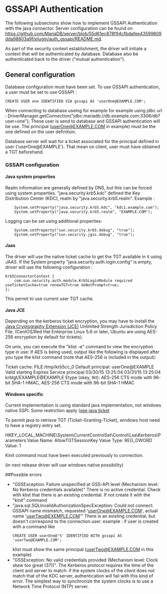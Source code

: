 
# GSSAPI Authentication

The following subsections show how to implement GSSAPI Authentication with the java connector. 
Server configuration can be found on https://github.com/MariaDB/server/blob/55d61ec878f94cfbdafee43599809dda98803a9f/plugin/auth_gssapi/README.md.

As part of the security context establishment, the driver will initiate a context that will be authenticated by database. 
Database also be authenticated back to the driver ("mutual authentication").

## General configuration

Database configuration must have been set. 
To use GSSAPI authentication, a user must be set to use GSSAPI :
```
CREATE USER one IDENTIFIED VIA gssapi AS 'userOne@EXAMPLE.COM';
```

When connecting to database useing for example for example using jdbc url : 
DriverManager.getConnection("jdbc:mariadb://db.example.com:3306/db?user=one");
These user is send to database and GSSAPI authentication will be use. 
The principal (userOne@EXAMPLE.COM in example) must be the one defined on the user definition.
 
Database server will wait for a ticket associated for the principal defined in user ('userOne@EXAMPLE').
That mean on client, user must have obtained a TGT beforehand. 


### GSSAPI configuration
#### Java system properties

Realm information are generally defined by DNS, but this can be forced using system properties.
"java.security.krb5.kdc" defined the Key Distribution Center (KDC), realm by "java.security.krb5.realm".
Example : 

        System.setProperty("java.security.krb5.kdc", "kdc1.example.com");
        System.setProperty("java.security.krb5.realm", "EXAMPLE.COM");

Logging can be set using additional properties:

        System.setProperty("sun.security.krb5.debug", "true");
        System.setProperty("sun.security.jgss.debug", "true");
#### Jaas

The driver will use the native ticket cache to get the TGT available in it using JAAS.
If the System property "java.security.auth.login.config" is empty, driver will use the following configuration :

    Krb5ConnectorContext {
        com.sun.security.auth.module.Krb5LoginModule required useTicketCache=true renewTGT=true doNotPrompt=true; 
    };

This permit to use current user TGT cache. 

#### Java JCE

Depending on the kerberos ticket encryption, you may have to install the [Java Cryptography Extension (JCE)](http://www.oracle.com/technetwork/java/javase/downloads/jce8-download-2133166.html) Unlimited Strength Jurisdiction Policy File.
(CentOS/Red Hat Enterprise Linux 5.6 or later, Ubuntu are using AES-256 encryption by default for tickets).

On unix, you can execute the "klist -e" command to view the encryption type in use:
If AES is being used, output like the following is displayed after you type the klist command (note that AES-256 is included in the output):

Ticket cache: FILE:/tmp/krb5cc_0
Default principal: userOne@EXAMPLE
Valid starting     Expires            Service principal
03/30/15 13:25:04  03/31/15 13:25:04  krbtgt/EXAMPLE@EXAMPLE
    Etype (skey, tkt): AES-256 CTS mode with 96-bit SHA-1 HMAC, AES-256 CTS mode with 96-bit SHA-1 HMAC


#### Windows specific
Current implementation is using standard java implementation, not windows native SSPI.
Some restriction apply ([see java ticket](http://bugs.java.com/bugdatabase/view_bug.do?bug_id=6722928)

To permit java to retrieve TGT (Ticket-Granting-Ticket), windows host need to have a registry entry set.

HKEY_LOCAL_MACHINE\System\CurrentControlSet\Control\Lsa\Kerberos\Parameters
Value Name: AllowTGTSessionKey
Value Type: REG_DWORD
Value: 1

Kinit command must have been executed previously to connection.

(in next release driver will use windows native possibility)


##Possible errors

* "GSSException: Failure unspecified at GSS-API level (Mechanism level: No Kerberos credentials available)"
  There is no active credential. Check with klist that there is an existing credential. If not create it with the "kinit" command
* "java.sql.SQLInvalidAuthorizationSpecException: Could not connect: GSSAPI name mismatch, requested 'userOne@EXAMPLE.COM', actual name 'userTwo@EXEMPLE.COM'"
  There is an existing credential, but doesn't correspond to the connection user. 
  example :
    if user is created with a command like 
    ```script
    CREATE USER userOne@'%' IDENTIFIED WITH gssapi AS 'userTwo@EXAMPLE.COM';
    ```
    klist must show the same principal (userTwo@EXAMPLE.COM in this example)
* "GSSException: No valid credentials provided (Mechanism level: Clock skew too great (37))". The Kerberos protocol requires the time of the client 
  and server to match: if the system clocks of the client does not match that of the KDC server, authentication will fail with this kind of error. 
  The simplest way to synchronize the system clocks is to use a Network Time Protocol (NTP) server. 
